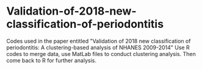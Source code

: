 # Validation-of-2018-new-classification-of-periodontitis
Codes used in the paper entitled "Validation of 2018 new classification of periodontitis: A clustering-based analysis of NHANES 2009-2014"
Use R codes to merge data, use MatLab files to conduct clustering analysis. 
Then come back to R for further analysis.
